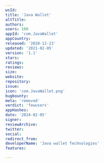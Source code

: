 ```yaml
---
wsId: 
title: 'Java Wallet'
altTitle: 
authors: 
users: 100
appId: 'com.JavaWallet'
appCountry: 
released: '2020-12-23'
updated: '2021-02-05'
version: '1.1'
stars: 
ratings: 
reviews: 
size: 
website: 
repository: 
issue: 
icon: 'com.JavaWallet.png'
bugbounty: 
meta: 'removed'
verdict: 'fewusers'
appHashes: 
date: '2024-02-05'
signer: 
reviewArchive: 
twitter: 
social: 
redirect_from: 
developerName: 'Java wallet Technologies'
features: 

---
```


